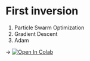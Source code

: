 # First inversion 
1. Particle Swarm Optimization
2. Gradient Descent
3. Adam

 -> [![Open In Colab](https://colab.research.google.com/assets/colab-badge.svg)](https://colab.research.google.com/github/ecastillot/delaware/tree/main/10102024/script/inv/note_inv_depth_colab.ipynb)